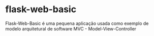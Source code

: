 # flask-web-basic
Flask-Web-Basic é uma pequena aplicação usada como exemplo de modelo arquitetural de software MVC - Model-View-Controller
